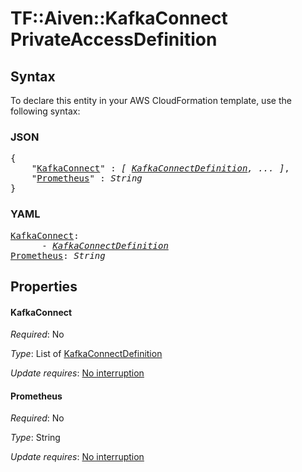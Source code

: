 # TF::Aiven::KafkaConnect PrivateAccessDefinition

## Syntax

To declare this entity in your AWS CloudFormation template, use the following syntax:

### JSON

<pre>
{
    "<a href="#kafkaconnect" title="KafkaConnect">KafkaConnect</a>" : <i>[ <a href="kafkaconnectdefinition.md">KafkaConnectDefinition</a>, ... ]</i>,
    "<a href="#prometheus" title="Prometheus">Prometheus</a>" : <i>String</i>
}
</pre>

### YAML

<pre>
<a href="#kafkaconnect" title="KafkaConnect">KafkaConnect</a>: <i>
      - <a href="kafkaconnectdefinition.md">KafkaConnectDefinition</a></i>
<a href="#prometheus" title="Prometheus">Prometheus</a>: <i>String</i>
</pre>

## Properties

#### KafkaConnect

_Required_: No

_Type_: List of <a href="kafkaconnectdefinition.md">KafkaConnectDefinition</a>

_Update requires_: [No interruption](https://docs.aws.amazon.com/AWSCloudFormation/latest/UserGuide/using-cfn-updating-stacks-update-behaviors.html#update-no-interrupt)

#### Prometheus

_Required_: No

_Type_: String

_Update requires_: [No interruption](https://docs.aws.amazon.com/AWSCloudFormation/latest/UserGuide/using-cfn-updating-stacks-update-behaviors.html#update-no-interrupt)

